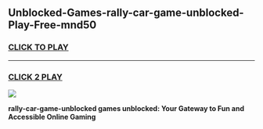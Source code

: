 
## Unblocked-Games-rally-car-game-unblocked-Play-Free-mnd50
<h3>
<a href="https://premium76.site?title=rally-car-game-unblocked&ref=10A">CLICK TO PLAY</a></h3>
<hr>

<h3>
<a href="https://premium76.site?title=rally-car-game-unblocked&ref=10A">CLICK 2 PLAY</a>
  
</h3>

<a href="https://premium76.site?title=rally-car-game-unblocked&ref=10A"><img src="https://clearcache.store/games.png"></a>


**rally-car-game-unblocked games unblocked: Your Gateway to Fun and Accessible Online Gaming**
